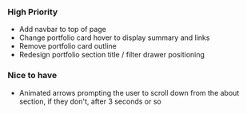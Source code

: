 ### High Priority
* Add navbar to top of page
* Change portfolio card hover to display summary and links
* Remove portfolio card outline
* Redesign portfolio section title / filter drawer positioning 

### Nice to have
* Animated arrows prompting the user to scroll down from the about section, if they don't, after 3 seconds or so